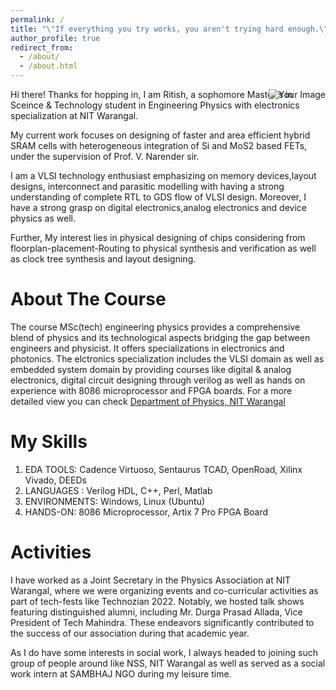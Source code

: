 ```yaml
---
permalink: /
title: "\"If everything you try works, you aren't trying hard enough.\" - Gordon Moore"
author_profile: true
redirect_from: 
  - /about/
  - /about.html
---
```

<div style="position: relative;">
    <img src="/images/layout_lab_github.jpeg" alt="Your Image" style="position: absolute; top: 0; right: 0;">
    Hi there! Thanks for hopping in, I am Ritish, a sophomore Master's in Sceince & Technology student in Engineering Physics with electronics specialization at NIT Warangal. 
</div>

My current work focuses on designing of faster and area efficient hybrid SRAM cells with heterogeneous integration of Si and MoS2 based FETs, under the supervision of Prof. V. Narender sir. 

I am a VLSI technology enthusiast emphasizing on memory devices,layout designs, interconnect and parasitic modelling with having a strong understanding of complete RTL to GDS flow of VLSI design. Moreover, I have a strong grasp on digital electronics,analog electronics and device physics as well.

Further, My interest lies in physical designing of chips considering from floorplan-placement-Routing to physical synthesis and verification as well as clock tree synthesis and layout designing. 

About The Course
======
The course MSc(tech) engineering physics provides a comprehensive blend of physics and its technological aspects bridging the gap between engineers and physicist. It offers specializations in electronics and photonics. The elctronics specialization includes the VLSI domain as well as embedded system domain by providing courses like digital & analog electronics, digital circuit designing through verilog as well as hands on experience with 8086 microprocessor and FPGA boards. For a more detailed view you can check [Department of Physics, NIT Warangal](https://nitw.ac.in/physics)

My Skills
======
1. EDA TOOLS: Cadence Virtuoso, Sentaurus TCAD, OpenRoad, Xilinx Vivado, DEEDs
1. LANGUAGES : Verilog HDL, C++, Perl, Matlab
1. ENVIRONMENTS: Windows, Linux (Ubuntu)
1. HANDS-ON: 8086 Microprocessor, Artix 7 Pro FPGA Board

Activities
======
I have worked as a Joint Secretary in the Physics Association at NIT Warangal, where we were organizing events and co-curricular activities as part of tech-fests like Technozian 2022. Notably, we hosted talk shows featuring distinguished alumni, including Mr. Durga Prasad Allada, Vice President of Tech Mahindra. These endeavors significantly contributed to the success of our association during that academic year.

As I do have some interests in social work, I always headed to joining such group of people around like NSS, NIT Warangal as well as served as a social work intern 
at SAMBHAJ NGO during my leisure time.


